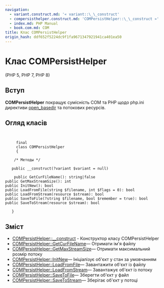 ```yaml
---
navigation:
  - variant.construct.md: '« variant::\_\_construct'
  - compersisthelper.construct.md: 'COMPersistHelper::\_\_construct »'
  - index.md: PHP Manual
  - book.com.md: COM
title: Клас COMPersistHelper
origin_hash: ddf652f5224dc9f1fa9671347921941ca401ea50
---
```

# Клас COMPersistHelper

(PHP 5, PHP 7, PHP 8)

## Вступ

**COMPersistHelper** покращує сумісність COM та PHP щодо php.ini директиви [open\_basedir](ini.core.md#ini.open-basedir) та потокових ресурсів.

## Огляд класів

```classsynopsis

    
     final
     class COMPersistHelper
     {

    /* Методы */
    
   public __construct(?variant $variant = null)

    public GetCurFileName(): string|false
public GetMaxStreamSize(): int
public InitNew(): bool
public LoadFromFile(string $filename, int $flags = 0): bool
public LoadFromStream(resource $stream): bool
public SaveToFile(?string $filename, bool $remember = true): bool
public SaveToStream(resource $stream): bool

   }
```

## Зміст

-   [COMPersistHelper::\_\_construct](compersisthelper.construct.md) \- Конструктор класу COMPersistHelper
-   [COMPersistHelper::GetCurFileName](compersisthelper.getcurfilename.md)— Отримати ім'я файлу
-   [COMPersistHelper::GetMaxStreamSize](compersisthelper.getmaxstreamsize.md)— Отримати максимальний розмір потоку
-   [COMPersistHelper::InitNew](compersisthelper.initnew.md)— Ініціалізує об'єкт у стан за умовчанням
-   [COMPersistHelper::LoadFromFile](compersisthelper.loadfromfile.md)— Завантажити об'єкт із файлу
-   [COMPersistHelper::LoadFromStream](compersisthelper.loadfromstream.md)— Завантажує об'єкт із потоку
-   [COMPersistHelper::SaveToFile](compersisthelper.savetofile.md)— Зберегти об'єкт у файл
-   [COMPersistHelper::SaveToStream](compersisthelper.savetostream.md)— Зберігає об'єкт у потоці
